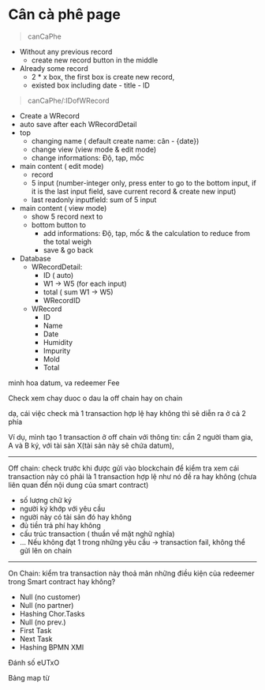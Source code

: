 # Cân cà phê page
> canCaPhe
* Without any previous record
	* create new record button in the middle
* Already some record 
	* 2 * x box, the first box is create new record, 
	* existed box including date - title - ID
> canCaPhe/:IDofWRecord
* Create a WRecord
* auto save after each WRecordDetail 
* top
	* changing name ( default create name: cân - {date})
	* change view (view mode & edit mode)
	*  change informations: Độ, tạp, mốc
* main content ( edit mode)
	* record
	* 5 input (number-integer only, press enter to go to the bottom input, if it is the last input field, save current record & create new input)
	* last readonly inputfield: sum of 5 input
* main content ( view mode)
	* show 5 record next to
	* bottom button to 
		* add informations: Độ, tạp, mốc & the calculation to reduce from the total weigh
		* save & go back
* Database 
	* WRecordDetail: 
		* ID ( auto)
		* W1 -> W5 (for each input)
		* total ( sum W1 -> W5)
		* WRecordID
	* WRecord
		* ID
		* Name
		* Date
		* Humidity 
		* Impurity
		* Mold
		* Total


minh hoa datum, va redeemer 
Fee

Check xem chay duoc o dau la off chain hay on chain 

dạ, cái việc check mà 1 transaction hợp lệ hay không thì sẽ diễn ra ở cả 2 phía

Ví dụ, mình tạo 1 transaction ở off chain với thông tin: cần 2 người tham gia, A và B ký, với tài sản X(tài sản này sẽ chứa datum), 

---
Off chain: check trước khi được gửi vào blockchain để kiểm tra xem cái transaction này có phải là 1 transaction hợp lệ như nó đề ra hay không (chưa liên quan đến nội dung của smart contract)

- số lượng chữ ký
- người ký khớp với yêu cầu
- người này có tài sản đó hay không
- đủ tiền trả phí hay không
- cấu trúc transaction ( thuần về mặt nghữ nghĩa)
- ...
Nếu không đạt 1 trong những yêu cầu -> transaction fail, không thể gửi lên on chain
---
On Chain: kiểm tra transaction này thoả mãn những điều kiện của redeemer trong Smart contract hay không? 



- Null (no customer)
- Null (no partner)
- Hashing Chor.Tasks
- Null (no prev.)
- First Task
- Next Task
- Hashing BPMN XMI


Đánh số eUTxO

Bảng map từ 